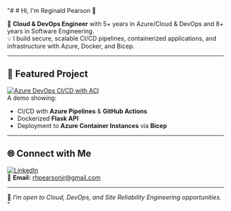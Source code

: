 "# # Hi, I'm Reginald Pearson 👋

🚀 **Cloud & DevOps Engineer** with 5+ years in Azure/Cloud & DevOps and 8+ years in Software Engineering.  
💡 I build secure, scalable CI/CD pipelines, containerized applications, and infrastructure with Azure, Docker, and Bicep.

---

## 🔹 Featured Project
[![Azure DevOps CI/CD with ACI](https://img.shields.io/badge/Repo-Azure%20DevOps%20CI%2FCD%20ACI-blue?logo=github)](https://github.com/rpearson42-code/azure-devops-cicd-aci)  
A demo showing:
- CI/CD with **Azure Pipelines** & **GitHub Actions**  
- Dockerized **Flask API**  
- Deployment to **Azure Container Instances** via **Bicep**

---

## 🌐 Connect with Me
[![LinkedIn](https://img.shields.io/badge/LinkedIn-Reginald%20Pearson-blue?logo=linkedin)](https://www.linkedin.com/in/reginald-pearson-a70b46147/)  
📧 **Email:** rhpearsonjr@gmail.com  

---

💬 *I’m open to Cloud, DevOps, and Site Reliability Engineering opportunities.*
" 
